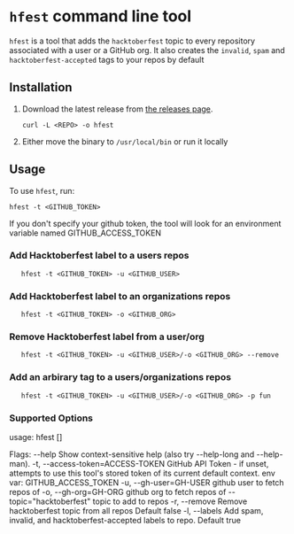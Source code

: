 # `hfest` command line tool

`hfest` is a tool that adds the `hacktoberfest` topic to every repository associated
with a user or a GitHub org. It also creates the `invalid`, `spam` and `hacktoberfest-accepted` tags to your repos by default

## Installation

1. Download the latest release from [the releases page](https://github.com/do-community/hacktoberfest-repo-topic-apply/releases/).
   ```
   curl -L <REPO> -o hfest
   ```
2. Either move the binary to `/usr/local/bin` or run it locally


## Usage

To use `hfest`, run:

```
hfest -t <GITHUB_TOKEN> 
```
If you don't specify your github token, the tool will look for an environment variable named GITHUB_ACCESS_TOKEN

### Add Hacktoberfest label to a users repos
```
   hfest -t <GITHUB_TOKEN> -u <GITHUB_USER>
```

### Add Hacktoberfest label to an organizations repos
```
   hfest -t <GITHUB_TOKEN> -o <GITHUB_ORG>
```

### Remove Hacktoberfest label from a user/org 
```
   hfest -t <GITHUB_TOKEN> -u <GITHUB_USER>/-o <GITHUB_ORG> --remove
```

### Add an arbirary tag to a users/organizations repos
```
   hfest -t <GITHUB_TOKEN> -u <GITHUB_USER>/-o <GITHUB_ORG> -p fun
```

### Supported Options

usage: hfest [<flags>]

Flags:
      --help                   Show context-sensitive help (also try --help-long and --help-man).
  -t, --access-token=ACCESS-TOKEN
                               GitHub API Token - if unset, attempts to use this tool's stored token of
                               its current default context. env var: GITHUB_ACCESS_TOKEN
  -u, --gh-user=GH-USER        github user to fetch repos of
  -o, --gh-org=GH-ORG          github org to fetch repos of
      --topic="hacktoberfest"  topic to add to repos
  -r, --remove                 Remove hacktoberfest topic from all repos Default false
  -l, --labels                 Add spam, invalid, and hacktoberfest-accepted labels to repo. Default true